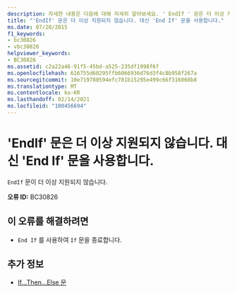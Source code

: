 ```yaml
---
description: 자세한 내용은 다음에 대해 자세히 알아보세요. ' EndIf ' 문은 더 이상 지원 되지 않습니다. 대신 ' End If ' 사용
title: "'EndIf' 문은 더 이상 지원되지 않습니다. 대신 'End If' 문을 사용합니다."
ms.date: 07/20/2015
f1_keywords:
- bc30826
- vbc30826
helpviewer_keywords:
- BC30826
ms.assetid: c2a22a46-91f5-45bd-a525-235df1998f6f
ms.openlocfilehash: 616755d60295ffb6066936d76d3f4c8b958f267a
ms.sourcegitcommit: 10e719780594efc781b15295e499c66f316068b8
ms.translationtype: MT
ms.contentlocale: ko-KR
ms.lasthandoff: 02/14/2021
ms.locfileid: "100456694"
---
```

# <a name="endif-statements-are-no-longer-supported-use-end-if-instead"></a>'EndIf' 문은 더 이상 지원되지 않습니다. 대신 'End If' 문을 사용합니다.

`EndIf` 문이 더 이상 지원되지 않습니다.  
  
 **오류 ID:** BC30826  
  
## <a name="to-correct-this-error"></a>이 오류를 해결하려면  
  
- `End If` 를 사용하여 `If` 문을 종료합니다.  
  
## <a name="see-also"></a>추가 정보

- [If...Then...Else 문](../language-reference/statements/if-then-else-statement.md)
